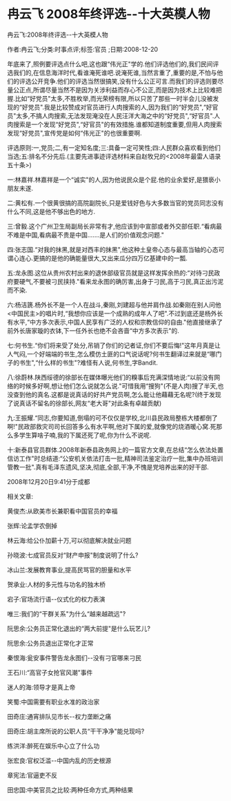 # 冉云飞  2008年终评选--十大英模人物    
    
冉云飞:2008年终评选--十大英模人物    
作者:冉云飞;分类:时事点评;标签:官员 ;日期:2008-12-20    
年底来了,照例要评选点什么吧,这也跟“伟光正"学的.他们评选他们的,我们民间评选我们的,在信息海洋时代,看谁淹死谁吧.说淹死谁,当然言重了,重要的是,不怕与他们的评选公开竞争.他们的评选当然很搞笑,没有什么公正可言.而我们的评选则要尽量公正点,所谓尽量当然不是因为关涉利益而存心不公正,而是因为技术上比较难把握.比如“好党员"太多,不胜枚举,而光荣榜有限,所以只苦了那些一时半会儿没被发现的“好党员".我是比较赞成对官员进行人肉搜索的人,因为我们的“好党员",“好官员"太多,不搞人肉搜索,无法发现淹没在人民汪洋大海之中的“好党员",“好官员".人肉搜索是一个发现“好党员",“好官员"的有效措施.谁都知道制度重要,但用人肉搜索发现“好党员",宣传党是如何“伟光正"的也很重要啊.    
评选原则:一,党员;二,有一定知名度;三:具备一定可笑性;四:人民群众喜欢看到他们当选;五:排名不分先后.(主要先进事迹评选材料来自赵牧兄的<2008年最雷人语录五十条>)    
一:林嘉祥.林嘉祥是一个“诚实"的人,因为他说民众是个屁.他的业余爱好,是猥亵小朋友未遂.    
二:黄松有.一个很黄很搞的高院副院长,只是爱钱好色与大多数当官的党员同志没有什么不同,这是他不够出色的地方.    
三:曾毅.这个广州卫生局副局长非常有才,他应该到中宣部或者外交部任职.“看病最不难是中国,看病最不贵是中国.......是人们的价值观念问题."    
四:张志国.“对我的抹黑,就是对西丰的抹黑",他这种土皇帝心态与最高当轴的心态可谓心连心.更搞的是他的确能量很大,又出来瓜分四万亿基建中的一瓢.    
五:龙永图.这位从贵州农村出来的退休部级官员就是这样发挥余热的:“对待刁民政府要硬气,不要被刁民挟持."看来龙永图的确厉害,出身于刁民,高于刁民,真正出污泥而不染.    
六:杨洁篪.杨外长不是一个人在战斗,秦刚,刘建超与他并肩作战.如秦刚在别人问他<中国民主>的唱片时,“我想你应该是一个成熟的成年人了吧".不过到底还是杨外长有水平,“中方多次表示,中国人民享有广泛的人权和宗教信仰的自由."他直接继承了前外长唐家璇的衣钵,下一任外长也绝不会吝啬“中方多次表示"的.    
七:何书生.“你们将来受了处分,吊销了你们的记者证,你们不要后悔!"这年月真是让人气闷,一个好端端的书生,怎么模仿土匪的口气说话呢?何书生翻译过来就是“哪门子的书生",“什么样的书生"?难怪有人说,何书生,字Bandit.    
八:徐蔚林.陕西绥德的徐部长在媒体曝光他们的糗事后充满深情地说:“以前没有网络的时候多好啊,想让他们怎么说就怎么说."可惜我用“搜狗"(不是人肉)搜了半天,也没查到他的真名.这都是说真话的好共产党员啊,怎么能让他藉藉无名呢?(终于发现了说真话不留名的徐部长,网友“老大哥"对此条有卓越贡献)    
九:王振耀.“同志,你要知道,倒塌的可不仅仅是学校,北川县民政局整栋大楼都倒了啊!"民政部救灾司司长回答多么有水平啊,他对下属的爱,就像党的烧酒暖心窝.死那么多学生算啥子喃,我的下属还死了呢,你为什么不说呢.    
十:新泰县官员群体.2008年新泰县政务网上的一篇官方文章,在总结“怎么依法处置信访工作"时总结道:“公安机关依法打击一批,精神司法鉴定治疗一批,集中办班培训管教一批".真有毛泽东遗风,坚决,彻底,全部,干净,不愧是党培养出来的好干部.    
2008年12月20日9:41分于成都    
    
相关文章:    
黄俊杰:从欧美市长兼职看中国官员的幸福    
张辉:论孟学农倒掉    
林云海:给公仆加薪十万,可以彻底解决就业问题    
孙晓波:七成官员反对“财产申报"制度说明了什么?    
冰山兰:发展教育事业,提高民骂官的胆量和水平    
贺承业:人材的多元性与功名的独木桥    
宕子:官场流行语--仪式化的权力表演    
唯三:我们的“干群关系"为什么“越来越疏远"?    
阮思余:公务员正常化退出的“两大前提"是什么玩艺儿?    
阮思余:公务员退出正常化才正常    
秦恨海:瓮安事件警告龙永图们--没有刁官哪来刁民    
王石川:“高官子女抢官风潮"事件    
迷人的海:领导才是真上帝    
笑蜀:中国需要有职业水准的政治家    
田奇庄:通宵排队见市长--权力垄断之痛    
田奇庄:胡主席所说的公职人员“干干净净"能兑现吗?    
练洪洋:醉死在娱乐中心立了什么功    
张宏良:官权泛滥--中国内乱的历史根源    
章宪法:官逼吏不反    
田忠国:中美官员之比较:两种任命方式,两种结果